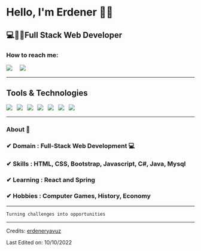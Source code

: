<h1>Hello, I'm Erdener 🙋‍♂️</h1>
<h2>💻👨‍💻Full Stack Web Developer</h2>


<h3>How to reach me:</h3>

<a href="https://www.linkedin.com/in/erdeneryavuz/"><img src="https://img.shields.io/badge/linkedin-%230077B5.svg?&style=for-the-badge&logo=linkedin&logoColor=white" /></a>&nbsp;&nbsp;&nbsp;&nbsp;
<a href="mailto:erdener.yavuz@gmail.com"><img src="https://img.shields.io/badge/gmail-%23D14836.svg?&style=for-the-badge&logo=gmail&logoColor=white" /></a>&nbsp;&nbsp;&nbsp;&nbsp;
<hr>

<h2>Tools & Technologies</h2>
<p>
   <img src="https://img.shields.io/badge/HTML%20-%23F7DF1E.svg?&style=for-the-badge&color=E34F26" />&nbsp;&nbsp;
   <img src="https://img.shields.io/badge/css%20-%23F7DF1E.svg?&style=for-the-badge&color=5BA8EE" />&nbsp;&nbsp;
   <img src="https://img.shields.io/badge/JavaScript%20-%23F7DF1E.svg?&style=for-the-badge&color=F7DF1E" />&nbsp;&nbsp;
   <img src="https://img.shields.io/badge/Bootstrap%20-%23F7DF1E.svg?&style=for-the-badge&color=7044A3" />&nbsp;&nbsp;
   <img src="https://img.shields.io/badge/MySQL%20-%23F7DF1E.svg?&style=for-the-badge&color=1E4C68" />&nbsp;&nbsp;
   <img src="https://img.shields.io/badge/Java%20-%23F7DF1E.svg?&style=for-the-badge&color=yellowgreen" />&nbsp;&nbsp;
   <img src="https://img.shields.io/badge/C%23%20-%23F7DF1E.svg?&style=for-the-badge&color=black" />&nbsp;&nbsp;

</p> 

<hr>

### About 📌

### ✔  **Domain :** Full-Stack Web Development 💻
### ✔  **Skills :** HTML, CSS, Bootstrap, Javascript, C#, Java, Mysql
### ✔  **Learning :** React and Spring
### ✔  **Hobbies :**  Computer Games, History, Economy



<hr>

```
Turning challenges into opportunities
```

-----
Credits: [erdeneryavuz](https://github.com/eyav)

Last Edited on: 10/10/2022
